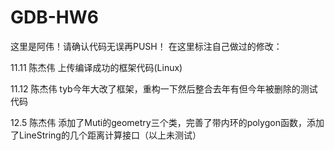 # GDB-HW6
这里是阿伟！请确认代码无误再PUSH！
在这里标注自己做过的修改：

11.11 陈杰伟 上传编译成功的框架代码(Linux)

11.12 陈杰伟 tyb今年大改了框架，重构一下然后整合去年有但今年被删除的测试代码

12.5 陈杰伟 添加了Muti的geometry三个类，完善了带内环的polygon函数，添加了LineString的几个距离计算接口（以上未测试）